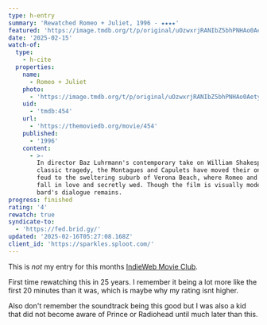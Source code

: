 ```yaml
---
type: h-entry
summary: 'Rewatched Romeo + Juliet, 1996 - ★★★★'
featured: 'https://image.tmdb.org/t/p/original/uOzwxrjRANIbZ5bhPNHAo0Aetyg.jpg'
date: '2025-02-15'
watch-of:
  type:
    - h-cite
  properties:
    name:
      - Romeo + Juliet
    photo:
      - 'https://image.tmdb.org/t/p/original/uOzwxrjRANIbZ5bhPNHAo0Aetyg.jpg'
    uid:
      - 'tmdb:454'
    url:
      - 'https://themoviedb.org/movie/454'
    published:
      - '1996'
    content:
      - >-
        In director Baz Luhrmann's contemporary take on William Shakespeare's
        classic tragedy, the Montagues and Capulets have moved their ongoing
        feud to the sweltering suburb of Verona Beach, where Romeo and Juliet
        fall in love and secretly wed. Though the film is visually modern, the
        bard's dialogue remains.
progress: finished
rating: '4'
rewatch: true
syndicate-to:
  - 'https://fed.brid.gy/'
updated: '2025-02-16T05:27:08.168Z'
client_id: 'https://sparkles.sploot.com/'
---
```

This is *not* my entry for this months [IndieWeb Movie Club](https://indieweb.org/IndieWeb_Movie_Club).

First time rewatching this in 25 years. I remember it being a lot more like the first 20 minutes than it was, which is maybe why my rating isnt higher.

Also don't remember the soundtrack being this good but I was also a kid that did not become aware of Prince or Radiohead until much later than this.
